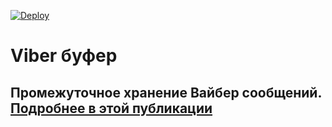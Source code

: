 [![Deploy](https://www.herokucdn.com/deploy/button.svg)](https://heroku.com/deploy?template=https://github.com/1Cmobile/viber-1c/tree/master)

# Viber буфер

## Промежуточное хранение Вайбер сообщений. [Подробнее в этой публикации]()
